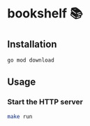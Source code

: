# bookshelf 📚

## Installation

```sh
go mod download
```

## Usage

### Start the HTTP server

```sh
make run
```
